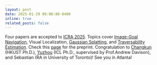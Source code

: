 ```yaml
---
layout: post
date: 2025-01-29 00:00:00-0400
inline: true
related_posts: false
---
```


Four papers are accepted to <a href="https://2025.ieee-icra.org/">ICRA 2025</a>. 
Topics cover [Image-Goal Navigation](https://rpl-cs-ucl.github.io/LiteVLoc/), Visual Localization, [Gaussian Splatting](https://yuzhoucheng66.github.io/logs.github.io/), and [Traversability Estimation](https://rpl-cs-ucl.github.io/STEPP/). Check this [page](https://gogojjh.github.io/publications/) for the preprint.
Congratulation to [Changkun](https://lck666666.github.io/) (HKUST Ph.D.), [Yuzhou](https://scholar.google.com/citations?user=NHGDWxUAAAAJ&hl=zh-TW) (ICL Ph.D., supervised by Prof.Andrew Davison), and Sebastian (RA in University of Toronto)!
See you in Atlanta!


